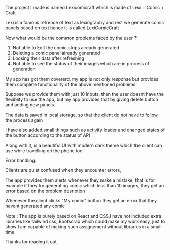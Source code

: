 The project I made is named Lexicomicraft which is made of Lexi + Comic + Craft

Lexi is a famous refrence of text as lexiography and rest we generate comic panels based on text hence it is called LexiComicCraft

Now what would be the common problems faced by the user ?

1. Not able to Edit the comic strips already generated
2. Deleting a comic panel already generated
3. Loosing their data after refreshing
4. Not able to see the status of their images which are in process of generation

My app has got them covererd, my app is not only response but provides them complete functionality of the above mentioned problems

Suppose we provide them with just 10 inputs, then the user doesnt have the flexiblity to use the app, but my app provides that by
giving delete button and adding new panels

The data is saved in local storage, so that the client do not have to follow the process again

I have also added small things such as activity loader and changed states of the button according to the status of API

Along with it, is a beautiful UI with modern dark theme which the client can use while travelling on the phone too

Error handling:

Clients are quiet confused when they encounter errors,

The app provides them alerts whenever they make a mistake, that is for example if they try generating comic which less than 10 images, they get an error based on the problem desription

Whenever the client clicks "My comic" button they get an error that they havent generated any comic

Note : The app is purely based on React and CSS,I have not included extra libraries like tailwind css, Bootscrap which could make
my work easy, just to show I am capable of making such assignement without libraries in a small time

Thanks for reading it out.

